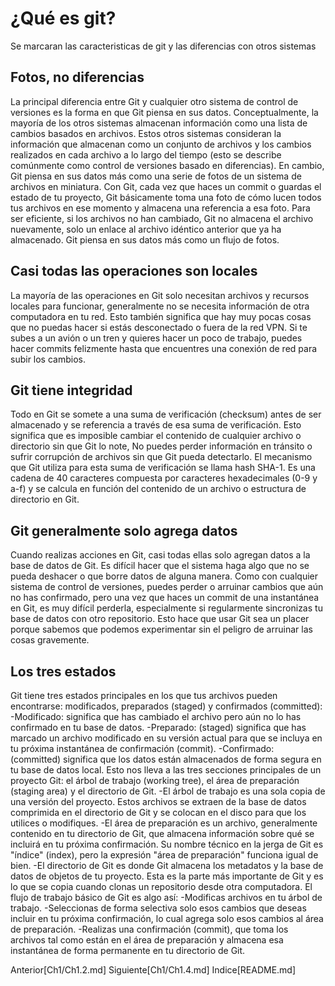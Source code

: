 # ¿Qué es git?
Se marcaran las caracteristicas de git y las diferencias con otros sistemas
## Fotos, no diferencias
La principal diferencia entre Git y cualquier otro sistema de control de versiones es la forma en que Git piensa en sus datos. Conceptualmente, la mayoría de los otros sistemas almacenan información como una lista de cambios basados en archivos. Estos otros sistemas consideran la información que almacenan como un conjunto de archivos y los cambios realizados en cada archivo a lo largo del tiempo (esto se describe comúnmente como control de versiones basado en diferencias). En cambio, Git piensa en sus datos más como una serie de fotos de un sistema de archivos en miniatura. Con Git, cada vez que haces un commit o guardas el estado de tu proyecto, Git básicamente toma una foto de cómo lucen todos tus archivos en ese momento y almacena una referencia a esa foto. Para ser eficiente, si los archivos no han cambiado, Git no almacena el archivo nuevamente, solo un enlace al archivo idéntico anterior que ya ha almacenado. Git piensa en sus datos más como un flujo de fotos. 
## Casi todas las operaciones son locales
La mayoría de las operaciones en Git solo necesitan archivos y recursos locales para funcionar, generalmente no se necesita información de otra computadora en tu red. Esto también significa que hay muy pocas cosas que no puedas hacer si estás desconectado o fuera de la red VPN. Si te subes a un avión o un tren y quieres hacer un poco de trabajo, puedes hacer commits felizmente hasta que encuentres una conexión de red para subir los cambios.
## Git tiene integridad
Todo en Git se somete a una suma de verificación (checksum) antes de ser almacenado y se referencia a través de esa suma de verificación. Esto significa que es imposible cambiar el contenido de cualquier archivo o directorio sin que Git lo note, No puedes perder información en tránsito o sufrir corrupción de archivos sin que Git pueda detectarlo. El mecanismo que Git utiliza para esta suma de verificación se llama hash SHA-1. Es una cadena de 40 caracteres compuesta por caracteres hexadecimales (0-9 y a-f) y se calcula en función del contenido de un archivo o estructura de directorio en Git.
## Git generalmente solo agrega datos
Cuando realizas acciones en Git, casi todas ellas solo agregan datos a la base de datos de Git. Es difícil hacer que el sistema haga algo que no se pueda deshacer o que borre datos de alguna manera. Como con cualquier sistema de control de versiones, puedes perder o arruinar cambios que aún no has confirmado, pero una vez que haces un commit de una instantánea en Git, es muy difícil perderla, especialmente si regularmente sincronizas tu base de datos con otro repositorio. Esto hace que usar Git sea un placer porque sabemos que podemos experimentar sin el peligro de arruinar las cosas gravemente.
## Los tres estados
Git tiene tres estados principales en los que tus archivos pueden encontrarse: modificados, preparados (staged) y confirmados (committed):
-Modificado: significa que has cambiado el archivo pero aún no lo has confirmado en tu base de datos.
-Preparado: (staged) significa que has marcado un archivo modificado en su versión actual para que se incluya en tu próxima instantánea de confirmación (commit).
-Confirmado: (committed) significa que los datos están almacenados de forma segura en tu base de datos local.
Esto nos lleva a las tres secciones principales de un proyecto Git: el árbol de trabajo (working tree), el área de preparación (staging area) y el directorio de Git.
-El árbol de trabajo es una sola copia de una versión del proyecto. Estos archivos se extraen de la base de datos comprimida en el directorio de Git y se colocan en el disco para que los utilices o modifiques.
-El área de preparación es un archivo, generalmente contenido en tu directorio de Git, que almacena información sobre qué se incluirá en tu próxima confirmación. Su nombre técnico en la jerga de Git es "índice" (index), pero la expresión "área de preparación" funciona igual de bien.
-El directorio de Git es donde Git almacena los metadatos y la base de datos de objetos de tu proyecto. Esta es la parte más importante de Git y es lo que se copia cuando clonas un repositorio desde otra computadora.
El flujo de trabajo básico de Git es algo así:
-Modificas archivos en tu árbol de trabajo.
-Seleccionas de forma selectiva solo esos cambios que deseas incluir en tu próxima confirmación, lo cual agrega solo esos cambios al área de preparación.
-Realizas una confirmación (commit), que toma los archivos tal como están en el área de preparación y almacena esa instantánea de forma permanente en tu directorio de Git.

Anterior[Ch1/Ch1.2.md]
Siguiente[Ch1/Ch1.4.md]
Indice[README.md]
